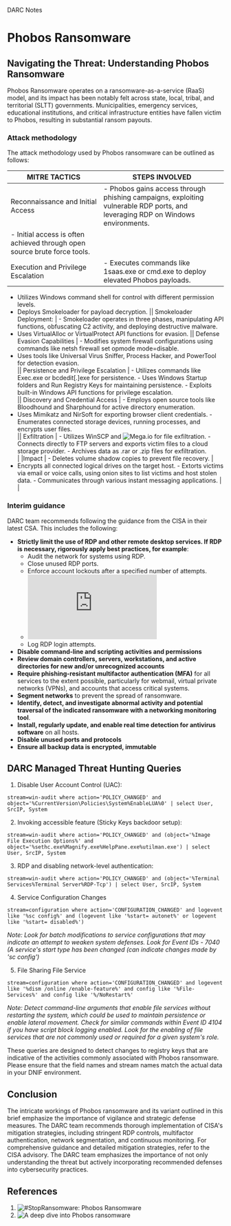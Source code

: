 DARC Notes
# Phobos Ransomware

## Navigating the Threat: Understanding Phobos Ransomware

Phobos Ransomware operates on a ransomware-as-a-service (RaaS) model, and its impact has been notably felt across state, local, tribal, and territorial (SLTT) governments. Municipalities, emergency services, educational institutions, and critical infrastructure entities have fallen victim to Phobos, resulting in substantial ransom payouts.

### Attack methodology

The attack methodology used by Phobos ransomware can be outlined as follows:

| MITRE TACTICS            | STEPS INVOLVED                                                                                                                                      |
|--------------------------|-----------------------------------------------------------------------------------------------------------------------------------------------------|
| Reconnaissance and Initial Access | - Phobos gains access through phishing campaigns, exploiting vulnerable RDP ports, and leveraging RDP on Windows environments. 
- Initial access is often achieved through open source brute force tools.   |
| Execution and Privilege Escalation | - Executes commands like 1saas.exe or cmd.exe to deploy elevated Phobos payloads.
- Utilizes Windows command shell for control with different permission levels.                                           
- Deploys Smokeloader for payload decryption.
|| Smokeloader Deployment:    | - Smokeloader operates in three phases, manipulating API functions, obfuscating C2 activity, and deploying destructive malware.
- Uses VirtualAlloc or VirtualProtect API functions for evasion.
|| Defense Evasion Capabilities | - Modifies system firewall configurations using commands like netsh firewall set opmode mode=disable.
- Uses tools like Universal Virus Sniffer, Process Hacker, and PowerTool for detection evasion.                                                     
|| Persistence and Privilege Escalation | - Utilizes commands like Exec.exe or bcdedit[.]exe for persistence.             - Uses Windows Startup folders and Run Registry Keys for maintaining persistence.                                        - Exploits built-in Windows API functions for privilege escalation.                                                     
|| Discovery and Credential Access | - Employs open source tools like Bloodhound and Sharphound for active directory enumeration.                                                        
- Uses Mimikatz and NirSoft for exporting browser client credentials.                                                    - Enumerates connected storage devices, running processes, and encrypts user files.                                                                  
|| Exfiltration               | - Utilizes WinSCP and ![Mega.io](http://Mega.io) for file exfiltration.                   - Connects directly to FTP servers and exports victim files to a cloud storage provider.                                 - Archives data as .rar or .zip files for exfiltration.                                                                                              
| |Impact                     | - Deletes volume shadow copies to prevent file recovery.                                                                                              |
- Encrypts all connected logical drives on the target host.                                                              - Extorts victims via email or voice calls, using onion sites to list victims and host stolen data.                       - Communicates through various instant messaging applications.                                                           |                            |

### Interim guidance

DARC team recommends following the guidance from the CISA in their latest CSA. This includes the following:

- **Strictly limit the use of RDP and other remote desktop services. If RDP is necessary, rigorously apply best practices, for example**:
  - Audit the network for systems using RDP.
  - Close unused RDP ports.
  - Enforce account lockouts after a specified number of attempts.
  - ![Apply phishing-resistant multifactor authentication (MFA)](https://www.cisa.gov/sites/default/files/publications/fact-sheet-implementing-phishing-resistant-mfa-508c.pdf)
  - Log RDP login attempts.
- **Disable command-line and scripting activities and permissions**
- **Review domain controllers, servers, workstations, and active directories for new and/or unrecognized accounts**
- **Require phishing-resistant multifactor authentication (MFA)** for all services to the extent possible, particularly for webmail, virtual private networks (VPNs), and accounts that access critical systems.
- **Segment networks** to prevent the spread of ransomware.
- **Identify, detect, and investigate abnormal activity and potential traversal of the indicated ransomware with a networking monitoring tool**.
- **Install, regularly update, and enable real time detection for antivirus software** on all hosts.
- **Disable unused ports and protocols**
- **Ensure all backup data is encrypted, immutable**

## DARC Managed Threat Hunting Queries

1. Disable User Account Control (UAC):
```
stream=win-audit where action='POLICY_CHANGED' and object='%CurrentVersion\Policies\System%EnableLUA%0' | select User, SrcIP, System
```

2. Invoking accessible feature (Sticky Keys backdoor setup):
```
stream=win-audit where action='POLICY_CHANGED' and (object='%Image File Execution Options%' and object='%sethc.exe%Magnify.exe%HelpPane.exe%utilman.exe') | select User, SrcIP, System
```

3. RDP and disabling network-level authentication:
```
stream=win-audit where action='POLICY_CHANGED' and (object='%Terminal Services%Terminal Server%RDP-Tcp') | select User, SrcIP, System
```

4. Service Configuration Changes
```
stream=configuration where action='CONFIGURATION_CHANGED' and logevent like '%sc config%' and (logevent like '%start= autonet%' or logevent like '%start= disabled%')
```

*Note: Look for batch modifications to service configurations that may indicate an attempt to weaken system defenses. Look for Event IDs - 7040 (A service's start type has been changed (can indicate changes made by 'sc config')*

5. File Sharing File Service
```
stream=configuration where action='CONFIGURATION_CHANGED' and logevent like '%dism /online /enable-feature%' and config like '%File-Services%' and config like '%/NoRestart%'
```

*Note: Detect command-line arguments that enable file services without restarting the system, which could be used to maintain persistence or enable lateral movement. Check for similar commands within Event ID 4104 if you have script block logging enabled. Look for the enabling of file services that are not commonly used or required for a given system's role.*

These queries are designed to detect changes to registry keys that are indicative of the activities commonly associated with Phobos ransomware. Please ensure that the field names and stream names match the actual data in your DNIF environment.

## Conclusion

The intricate workings of Phobos ransomware and its variant outlined in this brief emphasize the importance of vigilance and strategic defense measures. The DARC team recommends thorough implementation of CISA's mitigation strategies, including stringent RDP controls, multifactor authentication, network segmentation, and continuous monitoring.
For comprehensive guidance and detailed mitigation strategies, refer to the CISA advisory. The DARC team emphasizes the importance of not only understanding the threat but actively incorporating recommended defenses into cybersecurity practices.

## References

1. ![#StopRansomware: Phobos Ransomware](https://www.cisa.gov/news-events/cybersecurity-advisories/aa24-060a)
2. ![A deep dive into Phobos ransomware](https://www.malwarebytes.com/blog/news/2019/07/a-deep-dive-into-phobos-ransomware)
